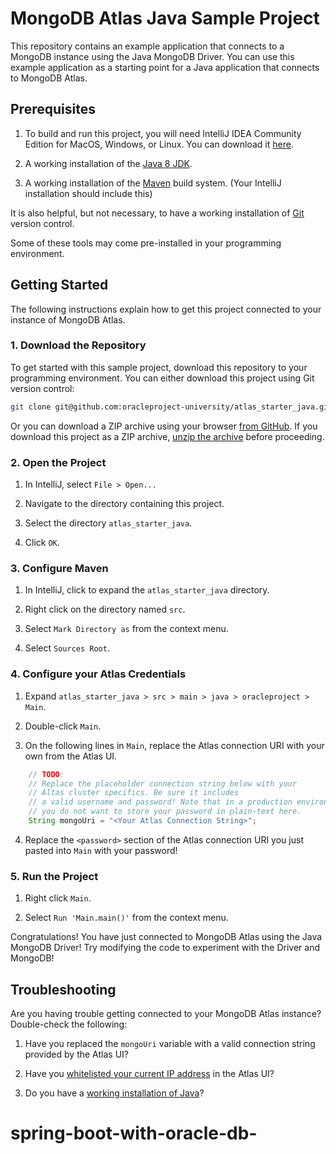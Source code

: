 # MongoDB Atlas Java Sample Project

This repository contains an example application that connects
to a MongoDB instance using the Java MongoDB Driver. You can
use this example application as a starting point for a Java
application that connects to MongoDB Atlas.

## Prerequisites

1) To build and run this project, you will need IntelliJ IDEA Community
Edition for MacOS, Windows, or Linux. You can download it 
[here](https://www.jetbrains.com/idea/).

2) A working installation of the [Java 8 JDK](https://developers.redhat.com/products/openjdk/download).

3) A working installation of the [Maven](https://maven.apache.org/) build system. (Your IntelliJ installation should include this)

It is also helpful, but not necessary, to have a working installation of
[Git](https://git-scm.com/downloads) version control.

Some of these tools may come pre-installed in your programming environment.

## Getting Started

The following instructions explain how to get this project
connected to your instance of MongoDB Atlas.

### 1. Download the Repository

To get started with this sample project, download this repository to your
programming environment. You can either download this project using Git
version control:

```bash
git clone git@github.com:oracleproject-university/atlas_starter_java.git
```

Or you can download a ZIP archive using your browser
[from GitHub](https://github.com/mongodb-university/atlas_starter_dotnet/archive/master.zip).
If you download this project as a ZIP archive,
[unzip the archive](https://www.wikihow.com/Unzip-a-File) before proceeding.

### 2. Open the Project

1. In IntelliJ, select `File > Open... `

2. Navigate to the directory containing this project.

3. Select the directory `atlas_starter_java`.

4. Click `OK`.

### 3. Configure Maven

1. In IntelliJ, click to expand the `atlas_starter_java` directory.

2. Right click on the directory named `src`.

3. Select `Mark Directory as` from the context menu.

4. Select `Sources Root`.

### 4. Configure your Atlas Credentials

1. Expand `atlas_starter_java > src > main > java > oracleproject > Main`.

2. Double-click `Main`.

3. On the following lines in `Main`, replace the Atlas connection URI with your own from the Atlas UI.

```java
    // TODO:
    // Replace the placeholder connection string below with your
    // Altas cluster specifics. Be sure it includes
    // a valid username and password! Note that in a production environment,
    // you do not want to store your password in plain-text here.
    String mongoUri = "<Your Atlas Connection String>";
```

4. Replace the `<password>` section of the Atlas connection URI you just pasted into `Main` with your password!

### 5. Run the Project

1. Right click `Main`.

2. Select `Run 'Main.main()'` from the context menu.

Congratulations! You have just connected to MongoDB Atlas using the Java MongoDB Driver!
Try modifying the code to experiment with the Driver and MongoDB!

## Troubleshooting

Are you having trouble getting connected to your MongoDB Atlas instance? Double-check the following:

1. Have you replaced the `mongoUri` variable with a valid connection string provided by the Atlas UI?

2. Have you [whitelisted your current IP address](https://docs.atlas.mongodb.com/security-whitelist/) in the Atlas UI?

3. Do you have a [working installation of Java](https://stackoverflow.com/questions/18888220/how-to-check-whether-java-is-installed-on-the-computer)?
# spring-boot-with-oracle-db-
